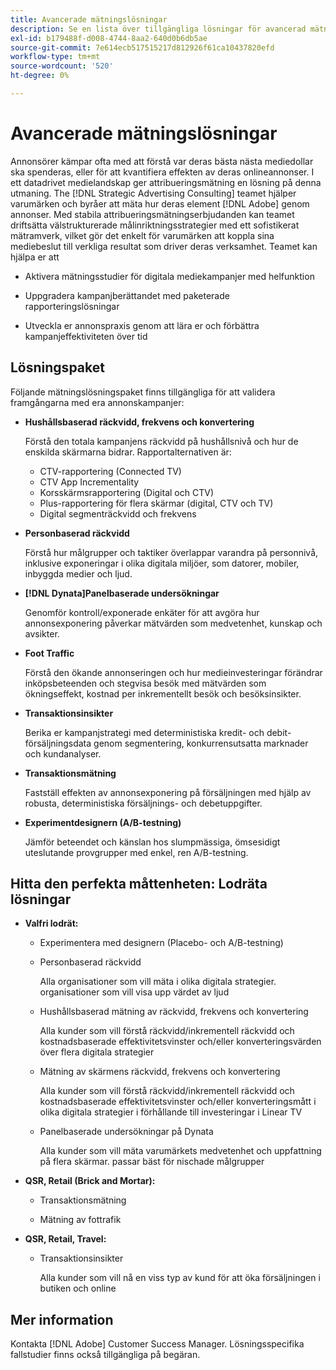```yaml
---
title: Avancerade mätningslösningar
description: Se en lista över tillgängliga lösningar för avancerad mätning.
exl-id: b179488f-d008-4744-8aa2-640d0b6db5ae
source-git-commit: 7e614ecb517515217d812926f61ca10437820efd
workflow-type: tm+mt
source-wordcount: '520'
ht-degree: 0%

---
```


# Avancerade mätningslösningar

Annonsörer kämpar ofta med att förstå var deras bästa nästa mediedollar ska spenderas, eller för att kvantifiera effekten av deras onlineannonser. I ett datadrivet medielandskap ger attribueringsmätning en lösning på denna utmaning. The [!DNL Strategic Advertising Consulting] teamet hjälper varumärken och byråer att mäta hur deras element [!DNL Adobe] genom annonser. Med stabila attribueringsmätningserbjudanden kan teamet driftsätta välstrukturerade målinriktningsstrategier med ett sofistikerat mätramverk, vilket gör det enkelt för varumärken att koppla sina mediebeslut till verkliga resultat som driver deras verksamhet. Teamet kan hjälpa er att

* Aktivera mätningsstudier för digitala mediekampanjer med helfunktion

* Uppgradera kampanjberättandet med paketerade rapporteringslösningar

* Utveckla er annonspraxis genom att lära er och förbättra kampanjeffektiviteten över tid

## Lösningspaket

Följande mätningslösningspaket finns tillgängliga för att validera framgångarna med era annonskampanjer:

* **Hushållsbaserad räckvidd, frekvens och konvertering**

   Förstå den totala kampanjens räckvidd på hushållsnivå och hur de enskilda skärmarna bidrar. Rapportalternativen är:

   * CTV-rapportering (Connected TV)
   * CTV App Incrementality
   * Korsskärmsrapportering (Digital och CTV)
   * Plus-rapportering för flera skärmar (digital, CTV och TV)
   * Digital segmenträckvidd och frekvens

* **Personbaserad räckvidd**

   Förstå hur målgrupper och taktiker överlappar varandra på personnivå, inklusive exponeringar i olika digitala miljöer, som datorer, mobiler, inbyggda medier och ljud.

* **[!DNL Dynata]Panelbaserade undersökningar**

   Genomför kontroll/exponerade enkäter för att avgöra hur annonsexponering påverkar mätvärden som medvetenhet, kunskap och avsikter.

* **Foot Traffic**

   Förstå den ökande annonseringen och hur medieinvesteringar förändrar inköpsbeteenden och stegvisa besök med mätvärden som ökningseffekt, kostnad per inkrementellt besök och besöksinsikter.

* **Transaktionsinsikter**

   Berika er kampanjstrategi med deterministiska kredit- och debit-försäljningsdata genom segmentering, konkurrensutsatta marknader och kundanalyser.

* **Transaktionsmätning**

   Fastställ effekten av annonsexponering på försäljningen med hjälp av robusta, deterministiska försäljnings- och debetuppgifter.

* **Experimentdesignern (A/B-testning)**

   Jämför beteendet och känslan hos slumpmässiga, ömsesidigt uteslutande provgrupper med enkel, ren A/B-testning.

## Hitta den perfekta måttenheten: Lodräta lösningar

* **Valfri lodrät:**

   * Experimentera med designern (Placebo- och A/B-testning)

   * Personbaserad räckvidd

      Alla organisationer som vill mäta i olika digitala strategier. organisationer som vill visa upp värdet av ljud

   * Hushållsbaserad mätning av räckvidd, frekvens och konvertering

      Alla kunder som vill förstå räckvidd/inkrementell räckvidd och kostnadsbaserade effektivitetsvinster och/eller konverteringsvärden över flera digitala strategier

   * Mätning av skärmens räckvidd, frekvens och konvertering

      Alla kunder som vill förstå räckvidd/inkrementell räckvidd och kostnadsbaserade effektivitetsvinster och/eller konverteringsmått i olika digitala strategier i förhållande till investeringar i Linear TV

   * Panelbaserade undersökningar på Dynata

      Alla kunder som vill mäta varumärkets medvetenhet och uppfattning på flera skärmar. passar bäst för nischade målgrupper

* **QSR, Retail (Brick and Mortar):**

   * Transaktionsmätning

   * Mätning av fottrafik

* **QSR, Retail, Travel:**

   * Transaktionsinsikter

      Alla kunder som vill nå en viss typ av kund för att öka försäljningen i butiken och online

## Mer information

Kontakta [!DNL Adobe] Customer Success Manager. Lösningsspecifika fallstudier finns också tillgängliga på begäran.
